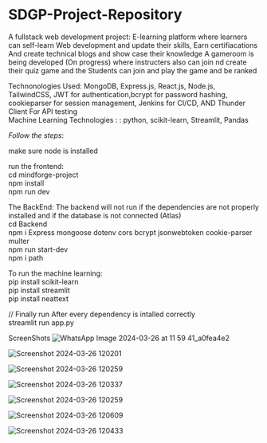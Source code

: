 # SDGP-Project-Repository

A fullstack web development project:
E-learning platform where learners can self-learn Web development and update their skills,
Earn certifiacations
And create technical blogs and show case their knowledge
A gameroom is being developed (On progress) where instructers also can join nd create their quiz game and the Students can join and play the game and be ranked

Technonologies Used:  MongoDB, Express.js, React.js, Node.js, TailwindCSS, JWT for authentication,bcrypt for password hashing, cookieparser for session management, Jenkins for CI/CD, AND Thunder Client For API testing <br/>
Machine Learning Technologies : : python, scikit-learn, Streamlit, Pandas

_Follow the steps_:

make sure node is installed

run the frontend: <br/>
cd mindforge-project <br/>
npm install <br/>
npm run dev <br/>


The BackEnd:
The backend will not run if the dependencies are not properly installed and if the database is not connected (Atlas) <br/>
cd Backend <br/>
npm i  Express mongoose dotenv cors bcrypt jsonwebtoken cookie-parser multer<br/>
npm run start-dev<br/>
npm i path

To run the machine learning:<br/>
pip install scikit-learn <br/>
pip install streamlit <br/>
pip install neattext

// Finally run After every dependency is intalled correctly <br/>
streamlit run app.py 

ScreenShots
![WhatsApp Image 2024-03-26 at 11 59 41_a0fea4e2](https://github.com/mahdiisabry1/SDGP-Repository/assets/141149923/d9ecaf55-78ef-452e-b940-2c0aa519fa38)

![Screenshot 2024-03-26 120201](https://github.com/mahdiisabry1/SDGP-Repository/assets/141149923/1700fb5b-173c-4f79-8608-c9f6ff43d627)

![Screenshot 2024-03-26 120259](https://github.com/mahdiisabry1/SDGP-Repository/assets/141149923/15688b31-1d74-4d6b-b40f-6a54e56d96ba)

![Screenshot 2024-03-26 120337](https://github.com/mahdiisabry1/SDGP-Repository/assets/141149923/fb768fc8-25e7-48c2-b47b-94469144632a)

![Screenshot 2024-03-26 120259](https://github.com/mahdiisabry1/SDGP-Repository/assets/141149923/026b175f-440f-43c8-8f52-eac0e3a8a63c)

![Screenshot 2024-03-26 120609](https://github.com/mahdiisabry1/SDGP-Repository/assets/141149923/6798a949-239b-48c6-ae76-684ca1d4f777)

![Screenshot 2024-03-26 120433](https://github.com/mahdiisabry1/SDGP-Repository/assets/141149923/193e2fa3-f9ae-4722-8d90-accdc4f64b23)








